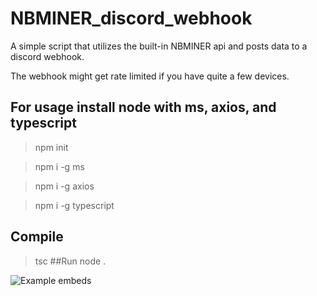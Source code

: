# NBMINER_discord_webhook
A simple script that utilizes the built-in NBMINER api and posts data to a discord webhook.

The webhook might get rate limited if you have quite a few devices.

## For usage install node with ms, axios, and typescript

>npm init

>npm i -g ms

>npm i -g axios

>npm i -g typescript

## Compile
>tsc
##Run
>node .


![Example embeds](https://media.discordapp.net/attachments/760299890516426764/978073199990423622/unknown.png?width=452&height=723)
